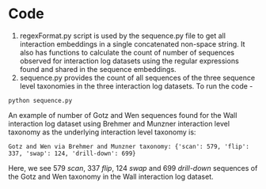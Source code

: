 # Code

1. regexFormat.py script is used by the sequence.py file to get all interaction embeddings in a single concatenated non-space string. It also has functions to calculate the count of number of sequences observed for interaction log datasets using the regular expressions found and shared in the sequence embeddings.
2. sequence.py provides the count of all sequences of the three sequence level taxonomies in the three interaction log datasets. To run the code -
```
python sequence.py
```
An example of number of Gotz and Wen sequences found for the Wall interaction log dataset using Brehmer and Munzner interaction level taxonomy as the underlying interaction level taxonomy is:
```
Gotz and Wen via Brehmer and Munzner taxonomy: {'scan': 579, 'flip': 337, 'swap': 124, 'drill-down': 699}
```
Here, we see 579 _scan_, 337 _flip_, 124 _swap_ and 699 _drill-down_ sequences of the Gotz and Wen taxonomy in the Wall interaction log dataset.
